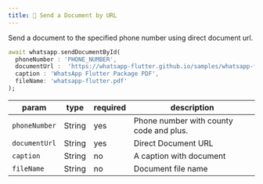 ```yaml
---
title: 🔗 Send a Document by URL
---
```


Send a document to the specified phone number using direct document url.

```dart
await whatsapp.sendDocumentById(
  phoneNumber : 'PHONE_NUMBER',
  documentUrl :  'https://whatsapp-flutter.github.io/samples/whatsapp-flutter.pdf',
  caption : 'WhatsApp Flutter Package PDF',
  fileName: 'whatsapp-flutter.pdf'
);
```

| param         | type   | required | description                             |
| ------------- | ------ | -------- | --------------------------------------- |
| `phoneNumber` | String | yes      | Phone number with county code and plus. |
| `documentUrl` | String | yes      | Direct Document URL                     |
| `caption`     | String | no       | A caption with document                 |
| `fileName`    | String | no       | Document file name                      |
